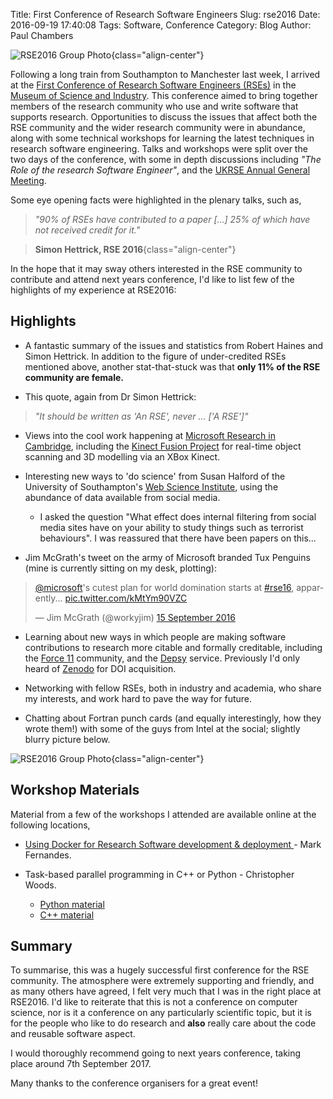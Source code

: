 Title: First Conference of Research Software Engineers
Slug: rse2016
Date: 2016-09-19 17:40:08
Tags: Software, Conference
Category: Blog
Author: Paul Chambers

![RSE2016 Group Photo]({filename}/images/articles/2016-09-19-crowd.jpg){class="align-center"}

Following a long train from Southampton to Manchester last week, I arrived at the [First Conference of Research Software Engineers (RSEs)](http://www.rse.ac.uk/conf2016.html) in the [Museum of Science and Industry](http://msimanchester.org.uk/). This conference aimed to bring together members of the research community who use and write software that supports research. Opportunities to discuss the issues that affect both the RSE community and the wider research community were in abundance, along with some technical workshops for learning the latest techniques in research software engineering. Talks and workshops were split over the two days of the conference, with some in depth discussions including *"The Role of the research Software Engineer"*, and the [UKRSE Annual General Meeting](http://www.rse.ac.uk/conf2016_agm). 

Some eye opening facts were highlighted in the plenary talks, such as,

> *"90% of RSEs have contributed to a paper [...] 25% of which have not received credit for it."*

> **Simon Hettrick, RSE 2016**{class="align-center"}

In the hope that it may sway others interested in the RSE community to contribute and attend next years conference, I'd like to list few of the highlights of my experience at RSE2016:

Highlights
----------

* A fantastic summary of the issues and statistics from Robert Haines and Simon Hettrick. In addition to the figure of under-credited RSEs mentioned above, another stat-that-stuck was that **only 11% of the RSE community are female.**
	
* This quote, again from Dr Simon Hettrick:
> *"It should be written as 'An RSE', never ... ['A RSE']"*

* Views into the cool work happening at [Microsoft Research in Cambridge](https://www.microsoft.com/en-us/research/lab/microsoft-research-cambridge/), including the [Kinect Fusion Project](https://msdn.microsoft.com/en-us/library/dn188670.aspx) for real-time object scanning and 3D modelling via an XBox Kinect.

* Interesting new ways to 'do science' from Susan Halford of the University of Southampton's [Web Science Institute](http://www.southampton.ac.uk/wsi/index.page), using the abundance of data available from social media.
	- I asked the question "What effect does internal filtering from social media sites have on your ability to study things such as terrorist behaviours". I was reassured that there have been papers on this...


* Jim McGrath's tweet on the army of Microsoft branded Tux Penguins (mine is currently sitting on my desk, plotting):

<div class="align-center">
<blockquote class="twitter-tweet" data-lang="en-gb"><p lang="en" dir="ltr"><a href="https://twitter.com/Microsoft">@microsoft</a>&#39;s cutest plan for world domination starts at <a href="https://twitter.com/hashtag/rse16?src=hash">#rse16</a>, apparently... <a href="https://t.co/kMtYm90VZC">pic.twitter.com/kMtYm90VZC</a></p>&mdash; Jim McGrath (@workyjim) <a href="https://twitter.com/workyjim/status/776367288224284672">15 September 2016</a></blockquote>
<script async src="//platform.twitter.com/widgets.js" charset="utf-8"></script>
</div>

* Learning about new ways in which people are making software contributions to research more citable and formally creditable, including the [Force 11](https://www.force11.org/) community, and the [Depsy](http://depsy.org/) service. Previously I'd only heard of [Zenodo](https://zenodo.org/) for DOI acquisition. 

* Networking with fellow RSEs, both in industry and academia, who share my interests, and work hard to pave the way for future.

* Chatting about Fortran punch cards (and equally interestingly, how they wrote them!) with some of the guys from Intel at the social; slightly blurry picture below.

![RSE2016 Group Photo]({filename}/images/articles/2016-09-19-social.jpg){class="align-center"}

Workshop Materials
------------------

Material from a few of the workshops I attended are available online at the following locations,

* [Using Docker for Research Software development & deployment
](https://github.com/mfernandes61/RSE_Docker_course/wiki) - Mark Fernandes.

* Task-based parallel programming in C++ or Python - Christopher Woods.
	- [Python material](http://chryswoods.com/parallel_python/index.html)
	- [C++ material](http://chryswoods.com/parallel_c++/index.html)

Summary
-------
To summarise, this was a hugely successful first conference for the RSE community. The atmosphere were extremely supporting and friendly, and as many others have agreed, I felt very much that I was in the right place at RSE2016. I'd like to reiterate that this is not a conference on computer science, nor is it a conference on any particularly scientific topic, but it is for the people who like to do research and **also** really care about the code and reusable software aspect.

I would thoroughly recommend going to next years conference, taking place around 7th September 2017.

Many thanks to the conference organisers for a great event!
